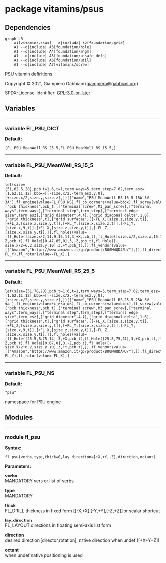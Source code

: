 # package vitamins/psus

## Dependencies

```mermaid
graph LR
    A1[vitamins/psus] --o|include| A2[foundation/grid]
    A1 --o|include| A3[foundation/hole]
    A1 --o|include| A4[foundation/mngm]
    A1 --o|include| A5[foundation/unsafe_defs]
    A1 --o|include| A6[foundation/util]
    A1 --o|include| A7[vitamins/screw]
```

PSU vitamin definitions.

Copyright © 2021, Giampiero Gabbiani (giampiero@gabbiani.org)

SPDX-License-Identifier: [GPL-3.0-or-later](https://spdx.org/licenses/GPL-3.0-or-later.html)


## Variables

---

### variable FL_PSU_DICT

__Default:__

    [FL_PSU_MeanWell_RS_25_5,FL_PSU_MeanWell_RS_15_5,]

---

### variable FL_PSU_MeanWell_RS_15_5

__Default:__

    let(size=[51,62.5,28],pcb_t=1.6,t=1,term_ways=5,term_step=7.62,term_esz=[1.62,11,12],bbox=[[-size.x/2,-term_esz.y,0],[+size.x/2,size.y,size.z],])[["name","PSU MeanWell RS-15-5 15W 5V 3A"],fl_engine(value=FL_PSU_NS),fl_bb_corners(value=bbox),fl_screw(value=M3_cs_cap_screw),["pcb thickness",pcb_t],["terminal screw",M3_pan_screw],["terminal ways",term_ways],["terminal step",term_step],["terminal edge size",term_esz],["grid diameter",4.4],["grid diagonal delta",1.6],["grid thickness",t],["grid surfaces",[[-FL_X,[size.z,size.y,t]],[+FL_Z,[size.x,size.y,t]],[+FL_Y,[size.x,size.z,t]],[-FL_Y,[size.x,9,t]],[+FL_X,[size.z,size.y,t]],[-FL_Z,[size.x,size.y,t]],]],fl_holes(value=[fl_Hole([size.x/2,11.9,15.1],3,+X,pcb_t),fl_Hole([size.x/2,size.x,15.1],3,+X,pcb_t),fl_Hole([0,8.75,0],3,-Z,pcb_t),fl_Hole([0,47.85,0],3,-Z,pcb_t),fl_Hole([-size.x/2+6.2,size.y,10],3,+Y,pcb_t),]),fl_vendor(value=[["Amazon","https://www.amazon.it/gp/product/B00MWQD43U/"],]),fl_director(value=-FL_Y),fl_rotor(value=-FL_X),]

---

### variable FL_PSU_MeanWell_RS_25_5

__Default:__

    let(size=[51,78,28],pcb_t=1.6,t=1,term_ways=5,term_step=7.62,term_esz=[1.62,11,12],bbox=[[-size.x/2,-term_esz.y,0],[+size.x/2,size.y,size.z],])[["name","PSU MeanWell RS-25-5 25W 5V 5A"],fl_engine(value=FL_PSU_NS),fl_bb_corners(value=bbox),fl_screw(value=M3_cs_cap_screw),["pcb thickness",pcb_t],["terminal screw",M3_pan_screw],["terminal ways",term_ways],["terminal step",term_step],["terminal edge size",term_esz],["grid diameter",4.4],["grid diagonal delta",1.6],["grid thickness",t],["grid surfaces",[[-FL_X,[size.z,size.y,t]],[+FL_Z,[size.x,size.y,t]],[+FL_Y,[size.x,size.z,t]],[-FL_Y,[size.x,9,t]],[+FL_X,[size.z,size.y,t]],[-FL_Z,[size.x,size.y,t]],]],fl_holes(value=[fl_Hole([25.5,8.75,14],3,+X,pcb_t),fl_Hole([25.5,75,14],3,+X,pcb_t),fl_Hole([0,12,0],3,-Z,pcb_t),fl_Hole([0,67,0],3,-Z,pcb_t),fl_Hole([-size.x/2+6.2,size.y,10],3,+Y,pcb_t),]),fl_vendor(value=[["Amazon","https://www.amazon.it/gp/product/B00MWQDAMU/"],]),fl_director(value=-FL_Y),fl_rotor(value=-FL_X),]

---

### variable FL_PSU_NS

__Default:__

    "psu"

namespace for PSU engine

## Modules

---

### module fl_psu

__Syntax:__

    fl_psu(verbs,type,thick=0,lay_direction=[+X,+Y,-Z],direction,octant)

__Parameters:__

__verbs__  
MANDATORY verb or list of verbs

__type__  
MANDATORY

__thick__  
FL_DRILL thickness in fixed form [[-X,+X],[-Y,+Y],[-Z,+Z]] or scalar shortcut

__lay_direction__  
FL_LAYOUT directions in floating semi-axis list form

__direction__  
desired direction [director,rotation], native direction when undef ([+X+Y+Z])

__octant__  
when undef native positioning is used


